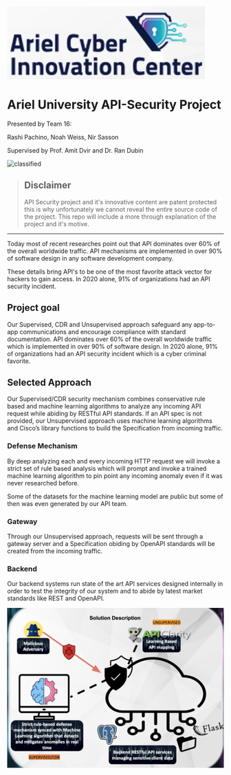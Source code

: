 ![cyberlogo](https://github.com/SassonNir/API-Security/blob/main/ariel_cyber_with_bg.jpg?raw=true)

# **Ariel University API-Security Project**

Presented by Team 16:

Rashi Pachino, Noah Weiss, Nir Sasson

Supervised by Prof. Amit Dvir and Dr. Ran Dubin

![classified](https://github.com/SassonNir/API-Security/assets/31435876/234cc97d-598f-4269-9216-d6c95310d121)

> ## Disclaimer
> API Security project and it's innovative content are patent protected this is why unfortunately we cannot reveal the entire source code of the project.
> This repo will include a more through explanation of the project and it's motive.

-----

Today most of recent researches point out that API dominates over 60% of the overall worldwide traffic. API mechanisms are implemented in over 90% of software design in any software development company. 

These details bring API's to be one of the most favorite attack vector for hackers to gain access. In 2020 alone, 91% of organizations had an API security incident.

## Project goal

Our Supervised, CDR and Unsupervised approach safeguard any app-to-app communications and encourage compliance with standard documentation.
API dominates over 60% of the overall worldwide traffic which is implemented in over 90% of software design. In 2020 alone, 91% of organizations had an API security incident which is a cyber criminal favorite.


## Selected Approach

Our Supervised/CDR security mechanism combines conservative rule based and machine learning algorithms to analyze any incoming API request while abiding by RESTful API standards.
If an API spec is not provided, our Unsupervised approach uses machine learning algorithms and Cisco’s library functions  to build the Specification from incoming traffic.


### Defense Mechanism

By deep analyzing each and every incoming HTTP request we will invoke a strict set of rule based analysis which will prompt and invoke a trained machine learning algorithm to pin point any incoming anomaly even if it was never researched before. 

Some of the datasets for the machine learning model are public but some of then was even generated by our API team. 

### Gateway 
Through our Unsupervised approach, requests will be sent through a gateway server and a Specification obiding by OpenAPI standards will be created from the incoming traffic.  

### Backend

Our backend systems run state of the art API services designed internally in order to test the integrity of our system and to abide by latest market standards like REST and OpenAPI.

![architechture](https://github.com/SassonNir/API-Security/blob/main/architechture.png?raw=true)

